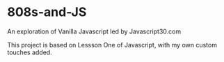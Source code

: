 # 808s-and-JS
An exploration of Vanilla Javascript led by Javascript30.com 

This project is based on Lessson One of Javascript, with my own custom touches added. 
